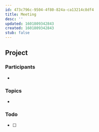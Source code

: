 ```yaml
---
id: 473c796c-9504-4f80-824a-ca13214c8df4
title: Meeting
desc: ''
updated: 1601809342843
created: 1601809342843
stub: false
---
```



## Project

### Participants

-

### Topics

-

### Todo

- [ ]
